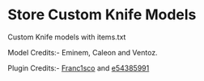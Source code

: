 # Store Custom Knife Models
Custom Knife models with items.txt

Model Credits:- Eminem, Caleon and Ventoz.

Plugin Credits:- [Franc1sco](https://github.com/Franc1sco/First-Person-View-Models-Interface) and [e54385991](https://forums.alliedmods.net/showpost.php?p=2377630&postcount=80)
